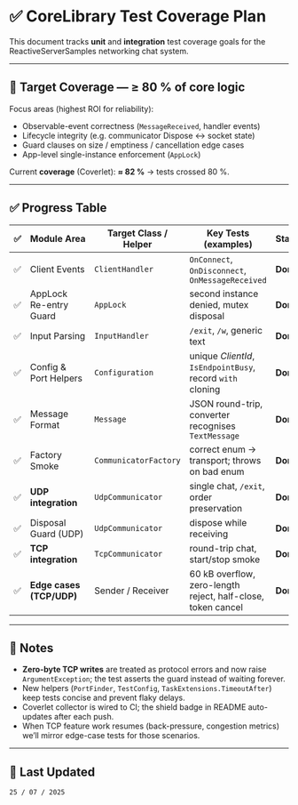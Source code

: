 ﻿# ✅ CoreLibrary Test Coverage Plan

This document tracks **unit** and **integration** test coverage goals for the ReactiveServerSamples networking chat system.

---

## 🎯 Target Coverage — ≥ 80 % of core logic

Focus areas ⁠(highest ROI for reliability):

- Observable-event correctness (`MessageReceived`, handler events)
- Lifecycle integrity (e.g. communicator Dispose ↔ socket state)
- Guard clauses on size / emptiness / cancellation edge cases
- App-level single-instance enforcement (`AppLock`)

Current **coverage** (Coverlet): **≈ 82 %** → tests crossed 80 %.

---

## ✅ Progress Table

| ✅ | Module&nbsp;Area           | Target Class / Helper | Key Tests (examples)                                         | Status |
|----|---------------------------|-----------------------|--------------------------------------------------------------|--------|
| ✅ | Client Events             | `ClientHandler`       | `OnConnect`, `OnDisconnect`, `OnMessageReceived`             | **Done** |
| ✅ | AppLock Re-entry Guard    | `AppLock`             | second instance denied, mutex disposal                       | **Done** |
| ✅ | Input Parsing             | `InputHandler`        | `/exit`, `/w`, generic text                                  | **Done** |
| ✅ | Config & Port Helpers     | `Configuration`       | unique *ClientId*, `IsEndpointBusy`, record `with` cloning   | **Done** |
| ✅ | Message Format            | `Message`             | JSON round-trip, converter recognises `TextMessage`          | **Done** |
| ✅ | Factory Smoke             | `CommunicatorFactory` | correct enum → transport; throws on bad enum                 | **Done** |
| ✅ | **UDP integration**       | `UdpCommunicator`     | single chat, `/exit`, order preservation                     | **Done** |
| ✅ | Disposal Guard (UDP)      | `UdpCommunicator`     | dispose while receiving                                      | **Done** |
| ✅ | **TCP integration**       | `TcpCommunicator`     | round-trip chat, start/stop smoke                            | **Done** |
| ✅ | **Edge cases (TCP/UDP)**  | Sender / Receiver     | 60 kB overflow, zero-length reject, half-close, token cancel | **Done** |

---

## 📘 Notes

*   **Zero-byte TCP writes** are treated as protocol errors and now raise `ArgumentException`; the test asserts the guard instead of waiting forever.  
*   New helpers (`PortFinder`, `TestConfig`, `TaskExtensions.TimeoutAfter`) keep tests concise and prevent flaky delays.  
*   Coverlet collector is wired to CI; the shield badge in README auto-updates after each push.  
*   When TCP feature work resumes (back-pressure, congestion metrics) we’ll mirror edge-case tests for those scenarios.

---

## 🔄 Last Updated
`25 / 07 / 2025`
